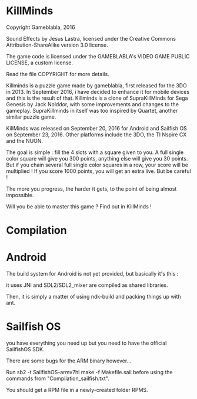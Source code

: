 KillMinds
=========== 

Copyright Gameblabla, 2016

Sound Effects by Jesus Lastra, licensed under the Creative Commons Attribution-ShareAlike version 3.0 license.

The game code is licensed under the GAMEBLABLA's VIDEO GAME PUBLIC LICENSE, a custom license.

Read the file COPYRIGHT for more details.

Killminds is a puzzle game made by gameblabla, first released for the 3DO in 2013.
In September 2016, i have decided to enhance it for mobile devices and this is the result of that.
Killminds is a clone of SupraKillMinds for Sega Genesis by Jack Nolddor, with some improvements and changes to the gameplay.
SupraKillminds in itself was too inspired by Quartet, another similar puzzle game.

KillMinds was released on September 20, 2016 for Android and Sailfish OS on September 23, 2016.
Other platforms include the 3DO, the TI Nspire CX and the NUON.

The goal is simple : fill the 4 slots with a square given to you.
A full single color square will give you 300 points, anything else will give you 30 points.
But if you chain several full single color squares in a row, your score will be multiplied !
If you score 1000 points, you will get an extra live.
But be careful !

The more you progress, the harder it gets, to the point of being almost impossible.

Will you be able to master this game ? Find out in KillMinds !

Compilation
===========

Android
=======

The build system for Android is not yet provided, but basically it's this :

it uses JNI and SDL2/SDL2_mixer are compiled as shared libraries.

Then, it is simply a matter of using ndk-build and packing things up with ant.

Sailfish OS
============
you have everything you need up but you need to have the official SailfishOS SDK.

There are some bugs for the ARM binary however...

Run sb2 -t SailfishOS-armv7hl make -f Makefile.sail before using the commands from "Compilation_sailfish.txt".

You should get a RPM file in a newly-created folder RPMS.
